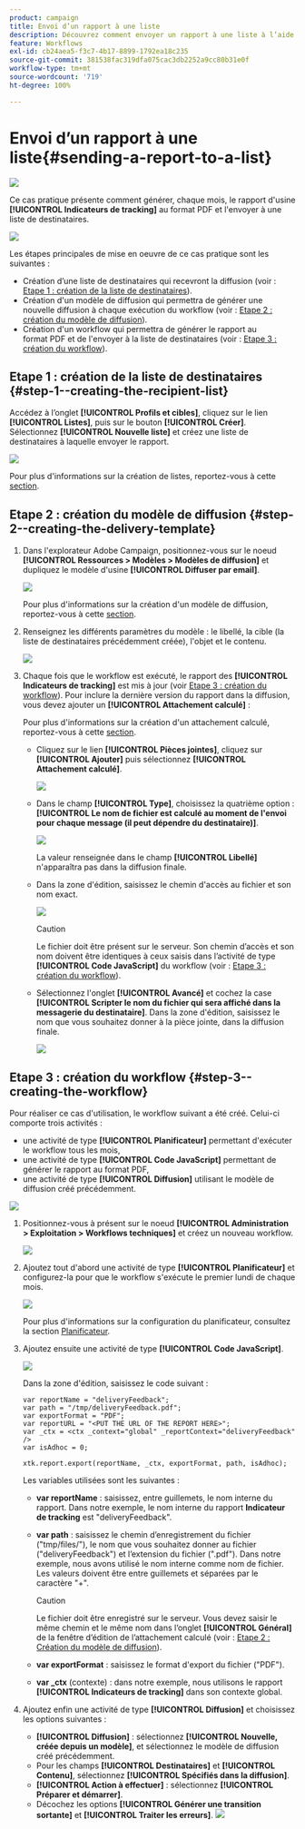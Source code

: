```yaml
---
product: campaign
title: Envoi d’un rapport à une liste
description: Découvrez comment envoyer un rapport à une liste à l’aide d’un workflow
feature: Workflows
exl-id: cb24aea5-f3c7-4b17-8899-1792ea18c235
source-git-commit: 381538fac319dfa075cac3db2252a9cc80b31e0f
workflow-type: tm+mt
source-wordcount: '719'
ht-degree: 100%

---
```


# Envoi d’un rapport à une liste{#sending-a-report-to-a-list}

![](../../assets/v7-only.svg)

Ce cas pratique présente comment générer, chaque mois, le rapport d&#39;usine **[!UICONTROL Indicateurs de tracking]** au format PDF et l&#39;envoyer à une liste de destinataires.

![](assets/use_case_report_intro.png)

Les étapes principales de mise en oeuvre de ce cas pratique sont les suivantes :

* Création d’une liste de destinataires qui recevront la diffusion (voir : [Etape 1 : création de la liste de destinataires](#step-1--creating-the-recipient-list)).
* Création d&#39;un modèle de diffusion qui permettra de générer une nouvelle diffusion à chaque exécution du workflow (voir : [Etape 2 : création du modèle de diffusion](#step-2--creating-the-delivery-template)).
* Création d&#39;un workflow qui permettra de générer le rapport au format PDF et de l&#39;envoyer à la liste de destinataires (voir : [Etape 3 : création du workflow](#step-3--creating-the-workflow)).

## Etape 1 : création de la liste de destinataires {#step-1--creating-the-recipient-list}

Accédez à l’onglet **[!UICONTROL Profils et cibles]**, cliquez sur le lien **[!UICONTROL Listes]**, puis sur le bouton **[!UICONTROL Créer]**. Sélectionnez **[!UICONTROL Nouvelle liste]** et créez une liste de destinataires à laquelle envoyer le rapport.

![](assets/use_case_report_1.png)

Pour plus d&#39;informations sur la création de listes, reportez-vous à cette [section](../../platform/using/creating-and-managing-lists.md).

## Etape 2 : création du modèle de diffusion {#step-2--creating-the-delivery-template}

1. Dans l&#39;explorateur Adobe Campaign, positionnez-vous sur le noeud **[!UICONTROL Ressources > Modèles > Modèles de diffusion]** et dupliquez le modèle d&#39;usine **[!UICONTROL Diffuser par email]**.

   ![](assets/use_case_report_2.png)

   Pour plus d&#39;informations sur la création d&#39;un modèle de diffusion, reportez-vous à cette [section](../../delivery/using/about-templates.md).

1. Renseignez les différents paramètres du modèle : le libellé, la cible (la liste de destinataires précédemment créée), l&#39;objet et le contenu.

   ![](assets/use_case_report_3.png)

1. Chaque fois que le workflow est exécuté, le rapport des **[!UICONTROL Indicateurs de tracking]** est mis à jour (voir [Etape 3 : création du workflow](#step-3--creating-the-workflow)). Pour inclure la dernière version du rapport dans la diffusion, vous devez ajouter un **[!UICONTROL Attachement calculé]** :

   Pour plus d&#39;informations sur la création d&#39;un attachement calculé, reportez-vous à cette [section](../../delivery/using/attaching-files.md#creating-a-calculated-attachment).

   * Cliquez sur le lien **[!UICONTROL Pièces jointes]**, cliquez sur **[!UICONTROL Ajouter]** puis sélectionnez **[!UICONTROL Attachement calculé]**.

      ![](assets/use_case_report_4.png)

   * Dans le champ **[!UICONTROL Type]**, choisissez la quatrième option : **[!UICONTROL Le nom de fichier est calculé au moment de l&#39;envoi pour chaque message (il peut dépendre du destinataire)]**.

      ![](assets/use_case_report_5.png)

      La valeur renseignée dans le champ **[!UICONTROL Libellé]** n&#39;apparaîtra pas dans la diffusion finale.

   * Dans la zone d&#39;édition, saisissez le chemin d&#39;accès au fichier et son nom exact.

      ![](assets/use_case_report_6.png)

      >[!CAUTION]
      >
      >Le fichier doit être présent sur le serveur. Son chemin d’accès et son nom doivent être identiques à ceux saisis dans l’activité de type **[!UICONTROL Code JavaScript]** du workflow (voir : [Etape 3 : création du workflow](#step-3--creating-the-workflow)).

   * Sélectionnez l&#39;onglet **[!UICONTROL Avancé]** et cochez la case **[!UICONTROL Scripter le nom du fichier qui sera affiché dans la messagerie du destinataire]**. Dans la zone d&#39;édition, saisissez le nom que vous souhaitez donner à la pièce jointe, dans la diffusion finale.

      ![](assets/use_case_report_6bis.png)

## Etape 3 : création du workflow {#step-3--creating-the-workflow}

Pour réaliser ce cas d&#39;utilisation, le workflow suivant a été créé. Celui-ci comporte trois activités :

* une activité de type **[!UICONTROL Planificateur]** permettant d&#39;exécuter le workflow tous les mois,
* une activité de type **[!UICONTROL Code JavaScript]** permettant de générer le rapport au format PDF,
* une activité de type **[!UICONTROL Diffusion]** utilisant le modèle de diffusion créé précédemment.

![](assets/use_case_report_8.png)

1. Positionnez-vous à présent sur le noeud **[!UICONTROL Administration > Exploitation > Workflows techniques]** et créez un nouveau workflow.

   ![](assets/use_case_report_7.png)

1. Ajoutez tout d&#39;abord une activité de type **[!UICONTROL Planificateur]** et configurez-la pour que le workflow s&#39;exécute le premier lundi de chaque mois.

   ![](assets/use_case_report_9.png)

   Pour plus d&#39;informations sur la configuration du planificateur, consultez la section [Planificateur](scheduler.md).

1. Ajoutez ensuite une activité de type **[!UICONTROL Code JavaScript]**.

   ![](assets/use_case_report_10.png)

   Dans la zone d&#39;édition, saisissez le code suivant :

   ```
   var reportName = "deliveryFeedback";
   var path = "/tmp/deliveryFeedback.pdf";
   var exportFormat = "PDF";
   var reportURL = "<PUT THE URL OF THE REPORT HERE>";
   var _ctx = <ctx _context="global" _reportContext="deliveryFeedback" />
   var isAdhoc = 0;
   
   xtk.report.export(reportName, _ctx, exportFormat, path, isAdhoc);
   ```

   Les variables utilisées sont les suivantes :

   * **var reportName** : saisissez, entre guillemets, le nom interne du rapport. Dans notre exemple, le nom interne du rapport **Indicateur de tracking** est &quot;deliveryFeedback&quot;.
   * **var path** : saisissez le chemin d’enregistrement du fichier (&quot;tmp/files/&quot;), le nom que vous souhaitez donner au fichier (&quot;deliveryFeedback&quot;) et l’extension du fichier (&quot;.pdf&quot;). Dans notre exemple, nous avons utilisé le nom interne comme nom de fichier. Les valeurs doivent être entre guillemets et séparées par le caractère &quot;+&quot;.

      >[!CAUTION]
      >
      >Le fichier doit être enregistré sur le serveur. Vous devez saisir le même chemin et le même nom dans l’onglet **[!UICONTROL Général]** de la fenêtre d’édition de l’attachement calculé (voir : [Etape 2 : Création du modèle de diffusion](#step-2--creating-the-delivery-template)).

   * **var exportFormat** : saisissez le format d&#39;export du fichier (&quot;PDF&quot;).
   * **var _ctx** (contexte) : dans notre exemple, nous utilisons le rapport **[!UICONTROL Indicateurs de tracking]** dans son contexte global.

1. Ajoutez enfin une activité de type **[!UICONTROL Diffusion]** et choisissez les options suivantes :

   * **[!UICONTROL Diffusion]** : sélectionnez **[!UICONTROL Nouvelle, créée depuis un modèle]**, et sélectionnez le modèle de diffusion créé précédemment.
   * Pour les champs **[!UICONTROL Destinataires]** et **[!UICONTROL Contenu]**, sélectionnez **[!UICONTROL Spécifiés dans la diffusion]**.
   * **[!UICONTROL Action à effectuer]** : sélectionnez **[!UICONTROL Préparer et démarrer]**.
   * Décochez les options **[!UICONTROL Générer une transition sortante]** et **[!UICONTROL Traiter les erreurs]**.
   ![](assets/use_case_report_11.png)
